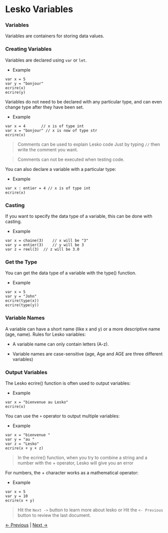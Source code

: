 # Lesko Variables

### Variables

Variables are containers for storing data values.

### Creating Variables

Variables are declared using `var` or `let`.

* Example

```
var x = 5
var y = "bonjour"
ecrire(x)
ecrire(y)
```

Variables do not need to be declared with any particular type, and can even change type after they have been set.

* Example

```
var x = 4       // x is of type int
var x = "bonjour" // x is now of type str
ecrire(x)
```
> Comments can be used to explain Lesko code Just by typing `//` then write the comment you want.

> Comments can not be  executed when testing code.

You can also declare a variable with a particular type:

* Example

```
var x : entier = 4 // x is of type int
ecrire(x)
```

### Casting

If you want to specify the data type of a variable, this can be done with casting.

* Example

```
var x = chaine(3)    // x will be "3"
var y = entier(3)    // y will be 3
var z = reel(3)  // z will be 3.0
```

### Get the Type

You can get the data type of a variable with the type() function.

* Example

```
var x = 5
var y = "John"
ecrire(type(x))
ecrire(type(y))
```

### Variable Names

A variable can have a short name (like x and y) or a more descriptive name (age, name). Rules for Lesko variables:

* A variable name can only contain letters (A-z).

* Variable names are case-sensitive (age, Age and AGE are three different variables)

### Output Variables

The Lesko ecrire() function is often used to output variables:

* Example

```
var x = "bienvenue au Lesko"
ecrire(x)
```

You can use the `+` operator to output multiple variables:

* Example

```
var x = "bienvenue "
var y = "au "
var z = "Lesko"
ecrire(x + y + z)
```
> In the ecrire() function, when you try to combine a string and a number with the + operator, Lesko will give you an error

For numbers, the + character works as a mathematical operator:

* Example

```
var x = 5
var y = 10
ecrire(x + y)
```

> Hit the `Next ->` button to learn more about lesko or Hit the `<- Previous` button to review the last document.

[<- Previous](https://github.com/Mohamed-Akram-Hl/docs/blob/main/3.%20Strings/Strings.md) |
[Next ->](https://github.com/Mohamed-Akram-Hl/docs/blob/main/4.%20Data%20Type/Data%20Types.md)
